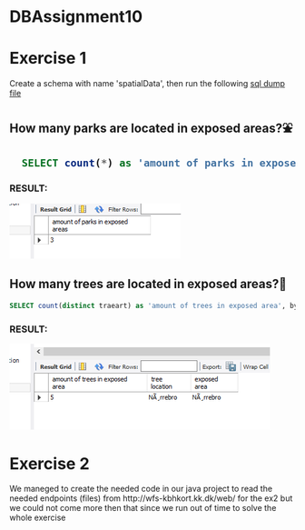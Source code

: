 # DBAssignment10


<h1>Exercise 1</h1>
<p>Create a schema with name 'spatialData', then run the following  <a href="https://github.com/Mokayed/DBAssignment10/blob/master/spatialDataDump.sql" rel="nofollow">sql dump file</a>
  
<h2>How many parks are located in exposed areas?<g-emoji class="g-emoji" alias="fountain" fallback-src="https://github.githubassets.com/images/icons/emoji/unicode/26f2.png">⛲️</g-emoji><h2>
  
```sql 
  SELECT count(*) as 'amount of parks in exposed areas' FROM spatialData.property where delomraade LIKE '%park%';
```
<h3>RESULT:</h3>

<img src="https://github.com/Mokayed/DBAssignment10/blob/master/Query1E1.PNG"/>

<h2>How many trees are located in exposed areas?<g-emoji class="g-emoji" alias="deciduous_tree" fallback-src="https://github.githubassets.com/images/icons/emoji/unicode/1f333.png">🌳</g-emoji></h2>

```sql
SELECT count(distinct traeart) as 'amount of trees in exposed area', bydelsnavn as 'tree location', byomraade as 'exposed area'  FROM spatialData.treeProperties inner join property on treeProperties.bydelsnavn = property.byomraade;
```
<h3>RESULT:</h3>

<img src="https://github.com/Mokayed/DBAssignment10/blob/master/Query2E1.PNG"/>

<h1>Exercise 2</h1>
<p>We maneged to create the needed code in our java project to read the needed endpoints (files) from http://wfs-kbhkort.kk.dk/web/ for the ex2 but we could not come more then that since we run out of time to solve the whole exercise</p>

